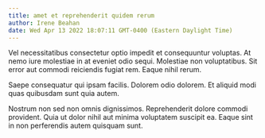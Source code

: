 ```yaml
---
title: amet et reprehenderit quidem rerum
author: Irene Beahan
date: Wed Apr 13 2022 18:07:11 GMT-0400 (Eastern Daylight Time)
---
```

Vel necessitatibus consectetur optio impedit et consequuntur voluptas. At nemo iure molestiae in at eveniet odio sequi. Molestiae non voluptatibus. Sit error aut commodi reiciendis fugiat rem. Eaque nihil rerum.

 Saepe consequatur qui ipsam facilis. Dolorem odio dolorem. Et aliquid modi quas quibusdam sunt quia autem.

 Nostrum non sed non omnis dignissimos. Reprehenderit dolore commodi provident. Quia ut dolor nihil aut minima voluptatem suscipit ea. Eaque sint in non perferendis autem quisquam sunt.